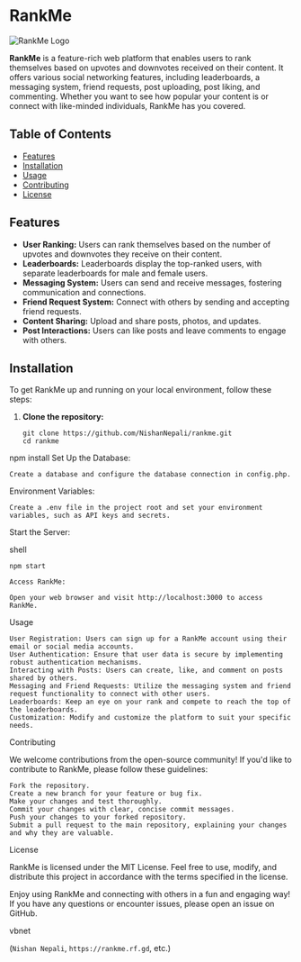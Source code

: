 # RankMe

![RankMe Logo](http://rankme.rf.gd/imgs/image-removebg-preview-1.png)

**RankMe** is a feature-rich web platform that enables users to rank themselves based on upvotes and downvotes received on their content. It offers various social networking features, including leaderboards, a messaging system, friend requests, post uploading, post liking, and commenting. Whether you want to see how popular your content is or connect with like-minded individuals, RankMe has you covered.

## Table of Contents
- [Features](#features)
- [Installation](#installation)
- [Usage](#usage)
- [Contributing](#contributing)
- [License](#license)

## Features

- **User Ranking:** Users can rank themselves based on the number of upvotes and downvotes they receive on their content.
- **Leaderboards:** Leaderboards display the top-ranked users, with separate leaderboards for male and female users.
- **Messaging System:** Users can send and receive messages, fostering communication and connections.
- **Friend Request System:** Connect with others by sending and accepting friend requests.
- **Content Sharing:** Upload and share posts, photos, and updates.
- **Post Interactions:** Users can like posts and leave comments to engage with others.

## Installation

To get RankMe up and running on your local environment, follow these steps:

1. **Clone the repository:**

   ```shell
   git clone https://github.com/NishanNepali/rankme.git
   cd rankme
npm install
Set Up the Database:

    Create a database and configure the database connection in config.php.

Environment Variables:

    Create a .env file in the project root and set your environment variables, such as API keys and secrets.

Start the Server:

shell

    npm start

    Access RankMe:

    Open your web browser and visit http://localhost:3000 to access RankMe.

Usage

    User Registration: Users can sign up for a RankMe account using their email or social media accounts.
    User Authentication: Ensure that user data is secure by implementing robust authentication mechanisms.
    Interacting with Posts: Users can create, like, and comment on posts shared by others.
    Messaging and Friend Requests: Utilize the messaging system and friend request functionality to connect with other users.
    Leaderboards: Keep an eye on your rank and compete to reach the top of the leaderboards.
    Customization: Modify and customize the platform to suit your specific needs.

Contributing

We welcome contributions from the open-source community! If you'd like to contribute to RankMe, please follow these guidelines:

    Fork the repository.
    Create a new branch for your feature or bug fix.
    Make your changes and test thoroughly.
    Commit your changes with clear, concise commit messages.
    Push your changes to your forked repository.
    Submit a pull request to the main repository, explaining your changes and why they are valuable.

License

RankMe is licensed under the MIT License. Feel free to use, modify, and distribute this project in accordance with the terms specified in the license.

Enjoy using RankMe and connecting with others in a fun and engaging way! If you have any questions or encounter issues, please open an issue on GitHub.

vbnet


(`Nishan Nepali`, `https://rankme.rf.gd`, etc.)

